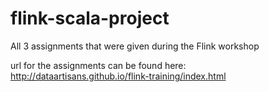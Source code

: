 # flink-scala-project
All 3 assignments that were given during the Flink workshop

url for the assignments can be found here: http://dataartisans.github.io/flink-training/index.html
